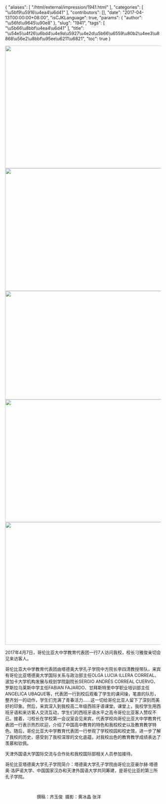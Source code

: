 {
    "aliases": [
        "/html/external/impression/1941.html"
    ],
    "categories": [
        "\u5bf9\u5916\u4ea4\u6d41"
    ],
    "contributors": [],
    "date": "2017-04-13T00:00:00+08:00",
    "isCJKLanguage": true,
    "params": {
        "author": "\u56fd\u9645\u90e8"
    },
    "slug": "1941",
    "tags": [
        "\u5b66\u8bbf\u4ea4\u6d41"
    ],
    "title": "\u54e5\u4f26\u6bd4\u4e9a\u5927\u4e2d\u5b66\u6559\u80b2\u4ee3\u8868\u56e2\u8bbf\u95ee\u6211\u6821",
    "toc": true
}


<img
    src="https://cdn.tfls.online/mirror/full/d01790733dbd70a55bcd22999a0101ad8099dfb9.jpg"
    style="display:block;margin-left:auto;margin-right:auto;"
    decoding="async"
    fetchpriority="auto"
    loading="lazy"
    height="397"
    width="600"
/>
<img
    src="https://cdn.tfls.online/mirror/full/f1b4de8a38304368f3aae9e84518561df75ca91c.jpg"
    style="display:block;margin-left:auto;margin-right:auto;"
    decoding="async"
    fetchpriority="auto"
    loading="lazy"
    height="397"
    width="600"
/>
<img
    src="https://cdn.tfls.online/mirror/full/d0712a91c6d6985c9564054c3eb90d0f387056f6.jpg"
    style="display:block;margin-left:auto;margin-right:auto;"
    decoding="async"
    fetchpriority="auto"
    loading="lazy"
    height="351"
    width="600"
/>
<img
    src="https://cdn.tfls.online/mirror/full/0c7087afe17a228d1f8ca9dc84e9d16a4a1e63e3.jpg"
    style="display:block;margin-left:auto;margin-right:auto;"
    decoding="async"
    fetchpriority="auto"
    loading="lazy"
    height="397"
    width="600"
/>
<img
    src="https://cdn.tfls.online/mirror/full/2e544a29c44a8065e32a9765c701e6ed68ca10fa.jpg"
    style="display:block;margin-left:auto;margin-right:auto;"
    decoding="async"
    fetchpriority="auto"
    loading="lazy"
    height="397"
    width="600"
/>









2017年4月7日，哥伦比亚大中学教育代表团一行7人访问我校，校长刁雅俊亲切会见来访客人。




哥伦比亚大中学教育代表团由塔德奥大学孔子学院中方院长李四清教授带队，来宾有哥伦比亚塔德奥大学国际关系与政治部主任OLGA LUCIA ILLERA CORREAL、波加卡大学机构发展与规划学院副院长SERGIO ANDRÉS CORREAL CUERVO、罗斯拉乌莱斯中学主任FABIAN FAJARDO、甘拜斯特里中学职业培训部主任ANGELICA UBAQUE等，代表团一行到校后观看了学生的课间操，笔直的队形，整齐划一的动作，学生们充满了青春活力……这一切给哥伦比亚人留下了深刻而美好的印象。然后，来宾深入到我校高二年级西班牙语课堂。课堂上，我校学生用西班牙语和来访客人交流互动，学生们的西班牙语水平之高令哥伦比亚客人赞叹不已。接着，刁校长在学校第一会议室会见来宾，代表学校向哥伦比亚大中学教育代表团一行表示热烈欢迎，介绍了中国高中教育的特色和我校校史以及教育教学特色。随后，哥伦比亚大中学教育代表团一行参观了学校校园和校史馆，进一步了解了我校的历史，感受到了我校深厚的文化底蕴，对我校出色的教育教学成绩表达了羡慕和钦佩。




天津外国语大学国际交流与合作处和我校国际部相关人员参加接待。




哥伦比亚塔德奥大学孔子学院简介：塔德奥大学孔子学院由哥伦比亚豪尔赫·塔德奥·洛萨诺大学、中国国家汉办和天津外国语大学共同筹建，是哥伦比亚的第三所孔子学院。









                                  




                          撰稿：齐玉俊  摄影：黄冰晶 张洋




  



